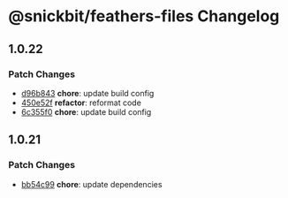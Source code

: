# @snickbit/feathers-files Changelog

## 1.0.22

### Patch Changes

- [d96b843](https://github.com/snickbit/feathers/commit/d96b843) **chore**:  update build config
- [450e52f](https://github.com/snickbit/feathers/commit/450e52f) **refactor**:  reformat code
- [6c355f0](https://github.com/snickbit/feathers/commit/6c355f0) **chore**:  update build config


## 1.0.21

### Patch Changes

- [bb54c99](https://github.com/snickbit/feathers/commit/bb54c99) **chore**:  update dependencies

